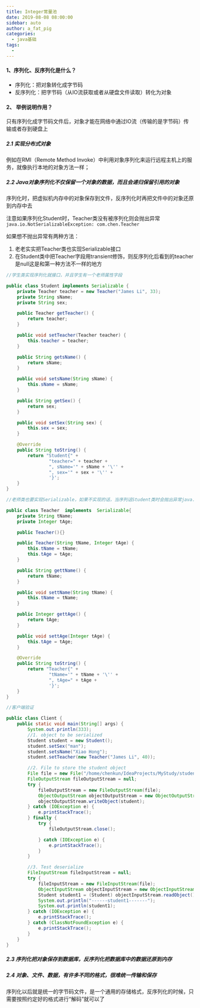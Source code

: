 ```yaml
---
title: Integer常量池
date: 2019-08-08 08:00:00
sidebar: auto
author: a_fat_pig
categories: 
  - java基础
tags: 
  - 
---
```


#### 1、序列化、反序列化是什么？

- 序列化：把对象转化成字节码
- 反序列化：把字节码（从IO流获取或者从硬盘文件读取）转化为对象

#### 2、 举例说明作用？

只有序列化成字节码文件后，对象才能在网络中通过IO流（传输的是字节码）传输或者存到硬盘上

 ##### 2.1 实现分布式对象

   例如在RMI（Remote Method Invoke）中利用对象序列化来运行远程主机上的服务，就像执行本地的对象方法一样；

##### 2.2 Java对象序列化不仅保留一个对象的数据，而且会递归保留引用的对象

序列化时，把虚拟机内存中的对象保存到文件，反序列化时再把文件中的对象还原到内存中去

注意如果序列化Student时，Teacher类没有被序列化则会抛出异常``` java.io.NotSerializableException: com.chen.Teacher```

如果想不抛出异常有两种方法：

1. 老老实实把Teacher类也实现Serializable接口
2. 在Student类中把Teacher字段用transient修饰，则反序列化后看到的teacher是null这是和第一种方法不一样的地方

```java
//学生类实现序列化就接口，并且学生有一个老师属性字段

public class Student implements Serializable {
    private Teacher teacher = new Teacher("James Li", 33);
    private String sName;
    private String sex;

    public Teacher getTeacher() {
        return teacher;
    }

    public void setTeacher(Teacher teacher) {
        this.teacher = teacher;
    }

    public String getsName() {
        return sName;
    }

    public void setsName(String sName) {
        this.sName = sName;
    }

    public String getSex() {
        return sex;
    }

    public void setSex(String sex) {
        this.sex = sex;
    }

    @Override
    public String toString() {
        return "Student{" +
                "teacher=" + teacher +
                ", sName='" + sName + '\'' +
                ", sex='" + sex + '\'' +
                '}';
    }
}

```

```java
//老师类也要实现Serializable，如果不实现的话，当序列话Student类时会抛出异常java.io.NotSerializableException: com.chen.Teacher

public class Teacher  implements  Serializable{
    private String tName;
    private Integer tAge;

    public Teacher(){}

    public Teacher(String tName, Integer tAge) {
        this.tName = tName;
        this.tAge = tAge;
    }

    public String gettName() {
        return tName;
    }

    public void settName(String tName) {
        this.tName = tName;
    }

    public Integer gettAge() {
        return tAge;
    }

    public void settAge(Integer tAge) {
        this.tAge = tAge;
    }

    @Override
    public String toString() {
        return "Teacher{" +
                "tName='" + tName + '\'' +
                ", tAge=" + tAge +
                '}';
    }
}

```

```java
//客户端验证

public class Client {
    public static void main(String[] args) {
        System.out.println(333);
        //1. object to be serialized
        Student student = new Student();
        student.setSex("man");
        student.setsName("Xiao Hong");
        student.setTeacher(new Teacher("James Li", 40));

        //2. File to store the student object
        File file = new File("/home/chenkun/IdeaProjects/MyStudy/student.ser");
        FileOutputStream fileOutputStream = null;
        try {
            fileOutputStream = new FileOutputStream(file);
            ObjectOutputStream objectOutputStream = new ObjectOutputStream(fileOutputStream);
            objectOutputStream.writeObject(student);
        } catch (IOException e) {
            e.printStackTrace();
        } finally {
            try {
                fileOutputStream.close();

            } catch (IOException e) {
                e.printStackTrace();
            }
        }

        //3. Test deserialize
        FileInputStream fileInputStream = null;
        try {
            fileInputStream = new FileInputStream(file);
            ObjectInputStream objectInputStream = new ObjectInputStream(fileInputStream);
            Student student1 = (Student) objectInputStream.readObject();
            System.out.println("------student1-------");
            System.out.println(student1);
        } catch (IOException e) {
            e.printStackTrace();
        } catch (ClassNotFoundException e) {
            e.printStackTrace();
        }
    }
}

```

##### 2.3 序列化把对象保存到数据库，反序列化把数据库中的数据还原到内存

##### 2.4 对象、文件、数据，有许多不同的格式，很难统一传输和保存

序列化以后就是统一的字节码文件，是一个通用的存储格式，反序列化的时候，只需要按照约定好的格式进行“解码”就可以了
